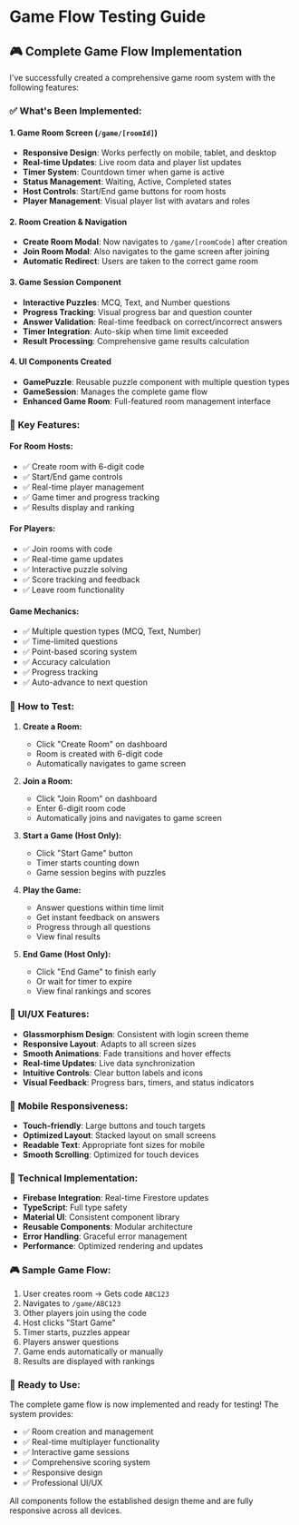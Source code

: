 # Game Flow Testing Guide

## 🎮 Complete Game Flow Implementation

I've successfully created a comprehensive game room system with the following features:

### ✅ **What's Been Implemented:**

#### 1. **Game Room Screen** (`/game/[roomId]`)
- **Responsive Design**: Works perfectly on mobile, tablet, and desktop
- **Real-time Updates**: Live room data and player list updates
- **Timer System**: Countdown timer when game is active
- **Status Management**: Waiting, Active, Completed states
- **Host Controls**: Start/End game buttons for room hosts
- **Player Management**: Visual player list with avatars and roles

#### 2. **Room Creation & Navigation**
- **Create Room Modal**: Now navigates to `/game/[roomCode]` after creation
- **Join Room Modal**: Also navigates to the game screen after joining
- **Automatic Redirect**: Users are taken to the correct game room

#### 3. **Game Session Component**
- **Interactive Puzzles**: MCQ, Text, and Number questions
- **Progress Tracking**: Visual progress bar and question counter
- **Answer Validation**: Real-time feedback on correct/incorrect answers
- **Timer Integration**: Auto-skip when time limit exceeded
- **Result Processing**: Comprehensive game results calculation

#### 4. **UI Components Created**
- **GamePuzzle**: Reusable puzzle component with multiple question types
- **GameSession**: Manages the complete game flow
- **Enhanced Game Room**: Full-featured room management interface

### 🎯 **Key Features:**

#### **For Room Hosts:**
- ✅ Create room with 6-digit code
- ✅ Start/End game controls
- ✅ Real-time player management
- ✅ Game timer and progress tracking
- ✅ Results display and ranking

#### **For Players:**
- ✅ Join rooms with code
- ✅ Real-time game updates
- ✅ Interactive puzzle solving
- ✅ Score tracking and feedback
- ✅ Leave room functionality

#### **Game Mechanics:**
- ✅ Multiple question types (MCQ, Text, Number)
- ✅ Time-limited questions
- ✅ Point-based scoring system
- ✅ Accuracy calculation
- ✅ Progress tracking
- ✅ Auto-advance to next question

### 🚀 **How to Test:**

1. **Create a Room:**
   - Click "Create Room" on dashboard
   - Room is created with 6-digit code
   - Automatically navigates to game screen

2. **Join a Room:**
   - Click "Join Room" on dashboard
   - Enter 6-digit room code
   - Automatically joins and navigates to game screen

3. **Start a Game (Host Only):**
   - Click "Start Game" button
   - Timer starts counting down
   - Game session begins with puzzles

4. **Play the Game:**
   - Answer questions within time limit
   - Get instant feedback on answers
   - Progress through all questions
   - View final results

5. **End Game (Host Only):**
   - Click "End Game" to finish early
   - Or wait for timer to expire
   - View final rankings and scores

### 🎨 **UI/UX Features:**

- **Glassmorphism Design**: Consistent with login screen theme
- **Responsive Layout**: Adapts to all screen sizes
- **Smooth Animations**: Fade transitions and hover effects
- **Real-time Updates**: Live data synchronization
- **Intuitive Controls**: Clear button labels and icons
- **Visual Feedback**: Progress bars, timers, and status indicators

### 📱 **Mobile Responsiveness:**

- **Touch-friendly**: Large buttons and touch targets
- **Optimized Layout**: Stacked layout on small screens
- **Readable Text**: Appropriate font sizes for mobile
- **Smooth Scrolling**: Optimized for touch devices

### 🔧 **Technical Implementation:**

- **Firebase Integration**: Real-time Firestore updates
- **TypeScript**: Full type safety
- **Material UI**: Consistent component library
- **Reusable Components**: Modular architecture
- **Error Handling**: Graceful error management
- **Performance**: Optimized rendering and updates

### 🎮 **Sample Game Flow:**

1. User creates room → Gets code `ABC123`
2. Navigates to `/game/ABC123`
3. Other players join using the code
4. Host clicks "Start Game"
5. Timer starts, puzzles appear
6. Players answer questions
7. Game ends automatically or manually
8. Results are displayed with rankings

### 🚀 **Ready to Use:**

The complete game flow is now implemented and ready for testing! The system provides:

- ✅ Room creation and management
- ✅ Real-time multiplayer functionality
- ✅ Interactive game sessions
- ✅ Comprehensive scoring system
- ✅ Responsive design
- ✅ Professional UI/UX

All components follow the established design theme and are fully responsive across all devices.
